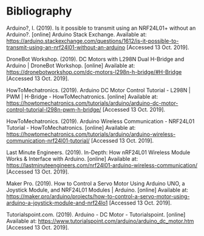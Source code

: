 # Bibliography

Arduino?, I. (2019). Is it possible to transmit using an NRF24L01+ without an Arduino?. [online] Arduino Stack Exchange. Available at: https://arduino.stackexchange.com/questions/1612/is-it-possible-to-transmit-using-an-nrf24l01-without-an-arduino [Accessed 13 Oct. 2019].

DroneBot Workshop. (2019). DC Motors with L298N Dual H-Bridge and Arduino | DroneBot Workshop. [online] Available at: https://dronebotworkshop.com/dc-motors-l298n-h-bridge/#H-Bridge [Accessed 13 Oct. 2019].

HowToMechatronics. (2019). Arduino DC Motor Control Tutorial - L298N | PWM | H-Bridge - HowToMechatronics. [online] Available at: https://howtomechatronics.com/tutorials/arduino/arduino-dc-motor-control-tutorial-l298n-pwm-h-bridge/ [Accessed 13 Oct. 2019].

HowToMechatronics. (2019). Arduino Wireless Communication - NRF24L01 Tutorial - HowToMechatronics. [online] Available at: https://howtomechatronics.com/tutorials/arduino/arduino-wireless-communication-nrf24l01-tutorial/ [Accessed 13 Oct. 2019].

Last Minute Engineers. (2019). In-Depth: How nRF24L01 Wireless Module Works & Interface with Arduino. [online] Available at: https://lastminuteengineers.com/nrf24l01-arduino-wireless-communication/ [Accessed 13 Oct. 2019].

Maker Pro. (2019). How to Control a Servo Motor Using Arduino UNO, a Joystick Module, and NRF24L01 Modules | Arduino. [online] Available at: https://maker.pro/arduino/projects/how-to-control-a-servo-motor-using-arduino-a-joystick-module-and-nrf24lo1 [Accessed 13 Oct. 2019].

Tutorialspoint.com. (2019). Arduino - DC Motor - Tutorialspoint. [online] Available at: https://www.tutorialspoint.com/arduino/arduino_dc_motor.htm [Accessed 13 Oct. 2019].
